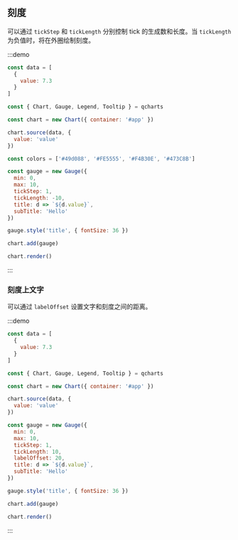 ## 刻度

可以通过 `tickStep` 和 `tickLength` 分别控制 tick 的生成数和长度。当 `tickLength` 为负值时，将在外圈绘制刻度。

:::demo

```javascript
const data = [
  {
    value: 7.3
  }
]

const { Chart, Gauge, Legend, Tooltip } = qcharts

const chart = new Chart({ container: '#app' })

chart.source(data, {
  value: 'value'
})

const colors = ['#49d088', '#FE5555', '#F4B30E', '#473C8B']

const gauge = new Gauge({
  min: 0,
  max: 10,
  tickStep: 1,
  tickLength: -10,
  title: d => `${d.value}`,
  subTitle: 'Hello'
})

gauge.style('title', { fontSize: 36 })

chart.add(gauge)

chart.render()
```

:::

### 刻度上文字

可以通过 `labelOffset` 设置文字和刻度之间的距离。

:::demo

```javascript
const data = [
  {
    value: 7.3
  }
]

const { Chart, Gauge, Legend, Tooltip } = qcharts

const chart = new Chart({ container: '#app' })

chart.source(data, {
  value: 'value'
})

const gauge = new Gauge({
  min: 0,
  max: 10,
  tickStep: 1,
  tickLength: 10,
  labelOffset: 20,
  title: d => `${d.value}`,
  subTitle: 'Hello'
})

gauge.style('title', { fontSize: 36 })

chart.add(gauge)

chart.render()
```

:::
